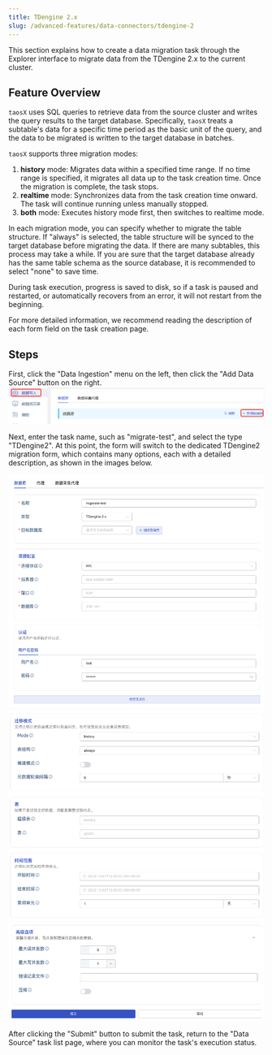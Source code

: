 ```yaml
---
title: TDengine 2.x
slug: /advanced-features/data-connectors/tdengine-2
---
```


This section explains how to create a data migration task through the Explorer interface to migrate data from the TDengine 2.x to the current cluster.

## Feature Overview

`taosX` uses SQL queries to retrieve data from the source cluster and writes the query results to the target database. Specifically, `taosX` treats a subtable's data for a specific time period as the basic unit of the query, and the data to be migrated is written to the target database in batches.

`taosX` supports three migration modes:

1. **history** mode: Migrates data within a specified time range. If no time range is specified, it migrates all data up to the task creation time. Once the migration is complete, the task stops.
2. **realtime** mode: Synchronizes data from the task creation time onward. The task will continue running unless manually stopped.
3. **both** mode: Executes history mode first, then switches to realtime mode.

In each migration mode, you can specify whether to migrate the table structure. If "always" is selected, the table structure will be synced to the target database before migrating the data. If there are many subtables, this process may take a while. If you are sure that the target database already has the same table schema as the source database, it is recommended to select "none" to save time.

During task execution, progress is saved to disk, so if a task is paused and restarted, or automatically recovers from an error, it will not restart from the beginning.

For more detailed information, we recommend reading the description of each form field on the task creation page.

## Steps

First, click the "Data Ingestion" menu on the left, then click the "Add Data Source" button on the right.
![Step 1](../../assets/tdengine-2-01.png)

Next, enter the task name, such as "migrate-test", and select the type "TDengine2". At this point, the form will switch to the dedicated TDengine2 migration form, which contains many options, each with a detailed description, as shown in the images below.

![Step 2](../../assets/tdengine-2-02.png)
![Step 3](../../assets/tdengine-2-03.png)
![Step 4](../../assets/tdengine-2-04.png)

After clicking the "Submit" button to submit the task, return to the "Data Source" task list page, where you can monitor the task's execution status.
